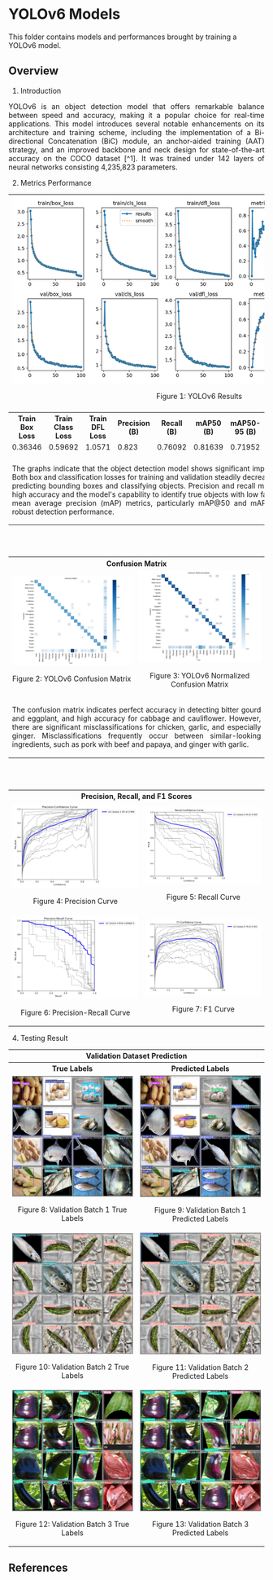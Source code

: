 # YOLOv6 Models

This folder contains models and performances brought by training a YOLOv6 model.

## Overview
1. Introduction
<p align="justify"> YOLOv6 is an object detection model that offers remarkable balance between speed and accuracy, making it a popular choice for real-time applications. This model introduces several notable enhancements on its architecture and training scheme, including the implementation of a Bi-directional Concatenation (BiC) module, an anchor-aided training (AAT) strategy, and an improved backbone and neck design for state-of-the-art accuracy on the COCO dataset [^1]. It was trained under 142 layers of neural networks consisting 4,235,823 parameters.</p>

2. Metrics Performance
<table>
   <tr>
      <td colspan = 10>
         <img src = "https://github.com/vrsp11603/CPE313_CPE32S8_Group2_Final-Project_Recipe-Recommendation-System/blob/main/YOLOv6%20Models/results.png">
         <p align="center"> Figure 1: YOLOv6 Results </p>
      </td>
   </tr>
   
   <tr><td colspan = 10></td></tr>
   
   <tr>
         <th>Train Box Loss</th>
         <th>Train Class Loss</th>
         <th>Train DFL Loss</th>
         <th>Precision (B)</th>
         <th>Recall (B)</th>
         <th>mAP50 (B)</th>
         <th>mAP50-95 (B)</th>
         <th>Validation Box Loss</th>
         <th>Validation Class Loss</th>
         <th>Validation DFL Loss</th>
   </tr>
   <tr>
                <td>0.36346</td>
                <td>0.59692</td>
                <td>1.0571</td>
                <td>0.823</td>
                <td>0.76092</td>
                <td>0.81639</td>
                <td>0.71952</td>
                <td>0.54164</td>
                <td>0.84549</td>
                <td>1.2003</td>
      </tr>
      <tr><td colspan = 10></td></tr>
      <tr>
         <td colspan = 10>
              <p align = 'justify'>
        The graphs indicate that the object detection model shows significant improvement in performance over time. Both box and classification losses for training and validation steadily decrease, indicating enhanced accuracy in predicting bounding boxes and classifying objects. Precision and recall metrics stabilize above 0.8, reflecting high accuracy and the model's capability to identify true objects with low false positive and negative rates. The mean average precision (mAP) metrics, particularly mAP@50 and mAP@50-95, demonstrate strong and robust detection performance. 
              </p>
         </td>
      </tr>
</table>

<br></br>

<table>
   <tr>
      <th colspan = "2">
         Confusion Matrix
      </th>
   </tr>

   <tr>
      <td>
         <img src = "https://github.com/vrsp11603/CPE313_CPE32S8_Group2_Final-Project_Recipe-Recommendation-System/blob/main/YOLOv6%20Models/confusion_matrix.png">
         <p align="center"> Figure 2: YOLOv6 Confusion Matrix </p>
   </td>
      
   <td>
         <img src = "https://github.com/vrsp11603/CPE313_CPE32S8_Group2_Final-Project_Recipe-Recommendation-System/blob/main/YOLOv6%20Models/confusion_matrix_normalized.png">
         <p align="center"> Figure 3: YOLOv6 Normalized Confusion Matrix </p>
   </td>
   </tr>
   <tr>
      <td colspan = "2">
         <p align = 'justify'>
   The confusion matrix indicates perfect accuracy in detecting bitter gourd and eggplant, and high accuracy for cabbage and cauliflower. However, there are significant misclassifications for chicken, garlic, and especially ginger. Misclassifications frequently occur between similar-looking ingredients, such as pork with beef and papaya, and ginger with garlic.
         </p>
      </td>
   </tr>
</table>

<br></br>

<table>
   <tr>
      <th colspan = "2">
         Precision, Recall, and F1 Scores
      </th>
   </tr>

   <tr>
      <td>
         <img src = "https://github.com/vrsp11603/CPE313_CPE32S8_Group2_Final-Project_Recipe-Recommendation-System/blob/main/YOLOv6%20Models/P_curve.png">
         <p align="center"> Figure 4: Precision Curve </p>
   </td>
      
   <td>
         <img src = "https://github.com/vrsp11603/CPE313_CPE32S8_Group2_Final-Project_Recipe-Recommendation-System/blob/main/YOLOv6%20Models/R_curve.png">
         <p align="center"> Figure 5: Recall Curve </p>
   </td>
   </tr>

   <tr>
      <td>
         <img src = "https://github.com/vrsp11603/CPE313_CPE32S8_Group2_Final-Project_Recipe-Recommendation-System/blob/main/YOLOv6%20Models/PR_curve.png">
         <p align="center"> Figure 6: Precision-Recall Curve </p>
   </td>
      
   <td>
         <img src = "https://github.com/vrsp11603/CPE313_CPE32S8_Group2_Final-Project_Recipe-Recommendation-System/blob/main/YOLOv6%20Models/F1_curve.png">
         <p align="center"> Figure 7: F1 Curve </p>
   </td>
   </tr>
   
</table>


4. Testing Result
<table>
   <tr>
      <th colspan = "2">
         Validation Dataset Prediction
      </th>
   </tr>

   <tr>
      <th>
         True Labels
      </th>
      <th>
         Predicted Labels
      </th>
   </tr>

   <tr>
      <td>
         <img src = "https://github.com/vrsp11603/CPE313_CPE32S8_Group2_Final-Project_Recipe-Recommendation-System/blob/main/YOLOv6%20Models/val_batch0_labels.jpg">
         <p align="center"> Figure 8: Validation Batch 1 True Labels </p>
      </td>
      
   <td>
         <img src = "https://github.com/vrsp11603/CPE313_CPE32S8_Group2_Final-Project_Recipe-Recommendation-System/blob/main/YOLOv6%20Models/val_batch0_pred.jpg">
         <p align="center"> Figure 9: Validation Batch 1 Predicted Labels </p>
      </td>
   </tr>

   <tr>
      <td>
         <img src = "https://github.com/vrsp11603/CPE313_CPE32S8_Group2_Final-Project_Recipe-Recommendation-System/blob/main/YOLOv6%20Models/val_batch1_labels.jpg">
         <p align="center"> Figure 10: Validation Batch 2 True Labels </p>
      </td>
      
   <td>
         <img src = "https://github.com/vrsp11603/CPE313_CPE32S8_Group2_Final-Project_Recipe-Recommendation-System/blob/main/YOLOv6%20Models/val_batch1_pred.jpg">
         <p align="center"> Figure 11: Validation Batch 2 Predicted Labels </p>
      </td>
   </tr>

   <tr>
      <td>
         <img src = "https://github.com/vrsp11603/CPE313_CPE32S8_Group2_Final-Project_Recipe-Recommendation-System/blob/main/YOLOv6%20Models/val_batch2_labels.jpg">
         <p align="center"> Figure 12: Validation Batch 3 True Labels </p>
      </td>
      
   <td>
         <img src = "https://github.com/vrsp11603/CPE313_CPE32S8_Group2_Final-Project_Recipe-Recommendation-System/blob/main/YOLOv6%20Models/val_batch2_pred.jpg">
         <p align="center"> Figure 13: Validation Batch 3 Predicted Labels </p>
      </td>
   </tr>
</table>

## References
[^1]: https://docs.ultralytics.com/models/yolov6/
